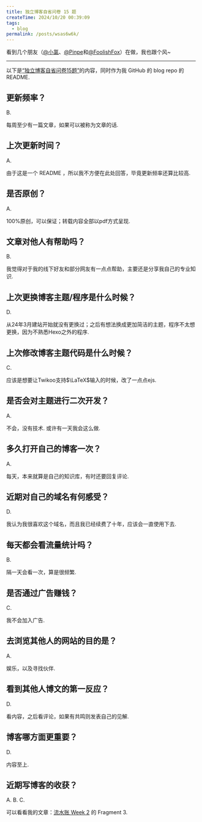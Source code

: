 ```yaml
---
title: 独立博客自省问卷 15 题
createTime: 2024/10/20 00:39:09
tags:
  - blog
permalink: /posts/wsas6w6k/
---
```

看到几个朋友（[@小氯](https://www.yoghurtlee.com/)、[@Pinpe](https://blog.pinpe.top/)和[@FoolishFox](https://foolishfox.cn/)）在做，我也跟个风~

------

以下是[“独立博客自省问卷15题”](https://yayu.net/4626.html)的内容，同时作为我 GitHub 的 blog repo 的 README.

## 更新频率？

B.

每周至少有一篇文章，如果可以被称为文章的话.

## 上次更新时间？

A.

由于这是一个 README ，所以我不方便在此处回答，毕竟更新频率还算比较高.

## 是否原创？

A.

100%原创，可以保证；转载内容全部以pdf方式呈现.

## 文章对他人有帮助吗？

B.

我觉得对于我的线下好友和部分网友有一点点帮助，主要还是分享我自己的专业知识.

## 上次更换博客主题/程序是什么时候？

D.

从24年3月建站开始就没有更换过；之后有想法换成更加简洁的主题，程序不太想更换，因为不熟悉Hexo之外的程序.

## 上次修改博客主题代码是什么时候？

C.

应该是想要让Twikoo支持$\LaTeX$输入的时候，改了一点点ejs.

## 是否会对主题进行二次开发？

A.

不会，没有技术. 或许有一天我会这么做.

## 多久打开自己的博客一次？

A.

每天，本来就算是自己的知识库，有时还要回复评论.

## 近期对自己的域名有何感受？

D.

我认为我很喜欢这个域名，而且我已经续费了十年，应该会一直使用下去.

## 每天都会看流量统计吗？

B.

隔一天会看一次，算是很频繁.

## 是否通过广告赚钱？

C.

我不会加入广告.

## 去浏览其他人的网站的目的是？

A.

娱乐，以及寻找伙伴.

## 看到其他人博文的第一反应？

D.

看内容，之后看评论，如果有共鸣则发表自己的见解.

## 博客哪方面更重要？

D.

内容至上.

## 近期写博客的收获？

A. B. C.

可以看看我的文章：[流水账 Week 2](/posts/yjy9ql2s/) 的 Fragment 3.